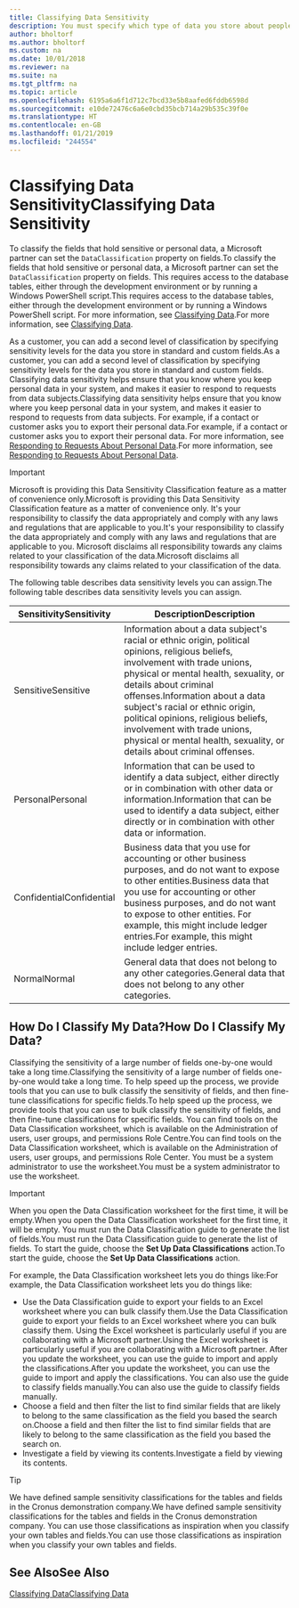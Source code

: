 ```yaml
---
title: Classifying Data Sensitivity
description: You must specify which type of data you store about people so that you can respond to data subject requests.
author: bholtorf
ms.author: bholtorf
ms.custom: na
ms.date: 10/01/2018
ms.reviewer: na
ms.suite: na
ms.tgt_pltfrm: na
ms.topic: article
ms.openlocfilehash: 6195a6a6f1d712c7bcd33e5b8aafed6fddb6598d
ms.sourcegitcommit: e10de72476c6a6e0cbd35bcb714a29b535c39f0e
ms.translationtype: HT
ms.contentlocale: en-GB
ms.lasthandoff: 01/21/2019
ms.locfileid: "244554"
---
```

# <a name="classifying-data-sensitivity"></a><span data-ttu-id="9aea1-103">Classifying Data Sensitivity</span><span class="sxs-lookup"><span data-stu-id="9aea1-103">Classifying Data Sensitivity</span></span>
<span data-ttu-id="9aea1-104">To classify the fields that hold sensitive or personal data, a Microsoft partner can set the ```DataClassification``` property on fields.</span><span class="sxs-lookup"><span data-stu-id="9aea1-104">To classify the fields that hold sensitive or personal data, a Microsoft partner can set the ```DataClassification``` property on fields.</span></span> <span data-ttu-id="9aea1-105">This requires access to the database tables, either through the development environment or by running a Windows PowerShell script.</span><span class="sxs-lookup"><span data-stu-id="9aea1-105">This requires access to the database tables, either through the development environment or by running a Windows PowerShell script.</span></span> <span data-ttu-id="9aea1-106">For more information, see [Classifying Data](https://docs.microsoft.com/en-us/dynamics-nav/classifying-data).</span><span class="sxs-lookup"><span data-stu-id="9aea1-106">For more information, see [Classifying Data](https://docs.microsoft.com/en-us/dynamics-nav/classifying-data).</span></span>  

<span data-ttu-id="9aea1-107">As a customer, you can add a second level of classification by specifying sensitivity levels for the data you store in standard and custom fields.</span><span class="sxs-lookup"><span data-stu-id="9aea1-107">As a customer, you can add a second level of classification by specifying sensitivity levels for the data you store in standard and custom fields.</span></span> <span data-ttu-id="9aea1-108">Classifying data sensitivity helps ensure that you know where you keep personal data in your system, and makes it easier to respond to requests from data subjects.</span><span class="sxs-lookup"><span data-stu-id="9aea1-108">Classifying data sensitivity helps ensure that you know where you keep personal data in your system, and makes it easier to respond to requests from data subjects.</span></span> <span data-ttu-id="9aea1-109">For example, if a contact or customer asks you to export their personal data.</span><span class="sxs-lookup"><span data-stu-id="9aea1-109">For example, if a contact or customer asks you to export their personal data.</span></span> <span data-ttu-id="9aea1-110">For more information, see [Responding to Requests About Personal Data](admin-responding-to-requests-about-personal-data.md).</span><span class="sxs-lookup"><span data-stu-id="9aea1-110">For more information, see [Responding to Requests About Personal Data](admin-responding-to-requests-about-personal-data.md).</span></span>

> [!Important]
> <span data-ttu-id="9aea1-111">Microsoft is providing this Data Sensitivity Classification feature as a matter of convenience only.</span><span class="sxs-lookup"><span data-stu-id="9aea1-111">Microsoft is providing this Data Sensitivity Classification feature as a matter of convenience only.</span></span> <span data-ttu-id="9aea1-112">It's your responsibility to classify the data appropriately and comply with any laws and regulations that are applicable to you.</span><span class="sxs-lookup"><span data-stu-id="9aea1-112">It's your responsibility to classify the data appropriately and comply with any laws and regulations that are applicable to you.</span></span> <span data-ttu-id="9aea1-113">Microsoft disclaims all responsibility towards any claims related to your classification of the data.</span><span class="sxs-lookup"><span data-stu-id="9aea1-113">Microsoft disclaims all responsibility towards any claims related to your classification of the data.</span></span>  

<span data-ttu-id="9aea1-114">The following table describes data sensitivity levels you can assign.</span><span class="sxs-lookup"><span data-stu-id="9aea1-114">The following table describes data sensitivity levels you can assign.</span></span>

|<span data-ttu-id="9aea1-115">Sensitivity</span><span class="sxs-lookup"><span data-stu-id="9aea1-115">Sensitivity</span></span>|<span data-ttu-id="9aea1-116">Description</span><span class="sxs-lookup"><span data-stu-id="9aea1-116">Description</span></span>|
|----|----|
|<span data-ttu-id="9aea1-117">Sensitive</span><span class="sxs-lookup"><span data-stu-id="9aea1-117">Sensitive</span></span> | <span data-ttu-id="9aea1-118">Information about a data subject's racial or ethnic origin, political opinions, religious beliefs, involvement with trade unions, physical or mental health, sexuality, or details about criminal offenses.</span><span class="sxs-lookup"><span data-stu-id="9aea1-118">Information about a data subject's racial or ethnic origin, political opinions, religious beliefs, involvement with trade unions, physical or mental health, sexuality, or details about criminal offenses.</span></span> |
|<span data-ttu-id="9aea1-119">Personal</span><span class="sxs-lookup"><span data-stu-id="9aea1-119">Personal</span></span> | <span data-ttu-id="9aea1-120">Information that can be used to identify a data subject, either directly or in combination with other data or information.</span><span class="sxs-lookup"><span data-stu-id="9aea1-120">Information that can be used to identify a data subject, either directly or in combination with other data or information.</span></span>|
|<span data-ttu-id="9aea1-121">Confidential</span><span class="sxs-lookup"><span data-stu-id="9aea1-121">Confidential</span></span> | <span data-ttu-id="9aea1-122">Business data that you use for accounting or other business purposes, and do not want to expose to other entities.</span><span class="sxs-lookup"><span data-stu-id="9aea1-122">Business data that you use for accounting or other business purposes, and do not want to expose to other entities.</span></span> <span data-ttu-id="9aea1-123">For example, this might include ledger entries.</span><span class="sxs-lookup"><span data-stu-id="9aea1-123">For example, this might include ledger entries.</span></span>|
|<span data-ttu-id="9aea1-124">Normal</span><span class="sxs-lookup"><span data-stu-id="9aea1-124">Normal</span></span> | <span data-ttu-id="9aea1-125">General data that does not belong to any other categories.</span><span class="sxs-lookup"><span data-stu-id="9aea1-125">General data that does not belong to any other categories.</span></span>|

## <a name="how-do-i-classify-my-data"></a><span data-ttu-id="9aea1-126">How Do I Classify My Data?</span><span class="sxs-lookup"><span data-stu-id="9aea1-126">How Do I Classify My Data?</span></span>
<span data-ttu-id="9aea1-127">Classifying the sensitivity of a large number of fields one-by-one would take a long time.</span><span class="sxs-lookup"><span data-stu-id="9aea1-127">Classifying the sensitivity of a large number of fields one-by-one would take a long time.</span></span> <span data-ttu-id="9aea1-128">To help speed up the process, we provide tools that you can use to bulk classify the sensitivity of fields, and then fine-tune classifications for specific fields.</span><span class="sxs-lookup"><span data-stu-id="9aea1-128">To help speed up the process, we provide tools that you can use to bulk classify the sensitivity of fields, and then fine-tune classifications for specific fields.</span></span> <span data-ttu-id="9aea1-129">You can find tools on the Data Classification worksheet, which is available on the Administration of users, user groups, and permissions Role Centre.</span><span class="sxs-lookup"><span data-stu-id="9aea1-129">You can find tools on the Data Classification worksheet, which is available on the Administration of users, user groups, and permissions Role Center.</span></span> <span data-ttu-id="9aea1-130">You must be a system administrator to use the worksheet.</span><span class="sxs-lookup"><span data-stu-id="9aea1-130">You must be a system administrator to use the worksheet.</span></span>

> [!Important]
> <span data-ttu-id="9aea1-131">When you open the Data Classification worksheet for the first time, it will be empty.</span><span class="sxs-lookup"><span data-stu-id="9aea1-131">When you open the Data Classification worksheet for the first time, it will be empty.</span></span> <span data-ttu-id="9aea1-132">You must run the Data Classification guide to generate the list of fields.</span><span class="sxs-lookup"><span data-stu-id="9aea1-132">You must run the Data Classification guide to generate the list of fields.</span></span> <span data-ttu-id="9aea1-133">To start the guide, choose the **Set Up Data Classifications** action.</span><span class="sxs-lookup"><span data-stu-id="9aea1-133">To start the guide, choose the **Set Up Data Classifications** action.</span></span>

<span data-ttu-id="9aea1-134">For example, the Data Classification worksheet lets you do things like:</span><span class="sxs-lookup"><span data-stu-id="9aea1-134">For example, the Data Classification worksheet lets you do things like:</span></span>  

* <span data-ttu-id="9aea1-135">Use the Data Classification guide to export your fields to an Excel worksheet where you can bulk classify them.</span><span class="sxs-lookup"><span data-stu-id="9aea1-135">Use the Data Classification guide to export your fields to an Excel worksheet where you can bulk classify them.</span></span> <span data-ttu-id="9aea1-136">Using the Excel worksheet is particularly useful if you are collaborating with a Microsoft partner.</span><span class="sxs-lookup"><span data-stu-id="9aea1-136">Using the Excel worksheet is particularly useful if you are collaborating with a Microsoft partner.</span></span> <span data-ttu-id="9aea1-137">After you update the worksheet, you can use the guide to import and apply the classifications.</span><span class="sxs-lookup"><span data-stu-id="9aea1-137">After you update the worksheet, you can use the guide to import and apply the classifications.</span></span> <span data-ttu-id="9aea1-138">You can also use the guide to classify fields manually.</span><span class="sxs-lookup"><span data-stu-id="9aea1-138">You can also use the guide to classify fields manually.</span></span>  
* <span data-ttu-id="9aea1-139">Choose a field and then filter the list to find similar fields that are likely to belong to the same classification as the field you based the search on.</span><span class="sxs-lookup"><span data-stu-id="9aea1-139">Choose a field and then filter the list to find similar fields that are likely to belong to the same classification as the field you based the search on.</span></span>  
* <span data-ttu-id="9aea1-140">Investigate a field by viewing its contents.</span><span class="sxs-lookup"><span data-stu-id="9aea1-140">Investigate a field by viewing its contents.</span></span>  

> [!Tip]
> <span data-ttu-id="9aea1-141">We have defined sample sensitivity classifications for the tables and fields in the Cronus demonstration company.</span><span class="sxs-lookup"><span data-stu-id="9aea1-141">We have defined sample sensitivity classifications for the tables and fields in the Cronus demonstration company.</span></span> <span data-ttu-id="9aea1-142">You can use those classifications as inspiration when you classify your own tables and fields.</span><span class="sxs-lookup"><span data-stu-id="9aea1-142">You can use those classifications as inspiration when you classify your own tables and fields.</span></span>

## <a name="see-also"></a><span data-ttu-id="9aea1-143">See Also</span><span class="sxs-lookup"><span data-stu-id="9aea1-143">See Also</span></span>
[<span data-ttu-id="9aea1-144">Classifying Data</span><span class="sxs-lookup"><span data-stu-id="9aea1-144">Classifying Data</span></span>](https://docs.microsoft.com/en-us/dynamics-nav/classifying-data)  

